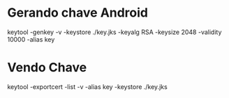 # Gerando chave Android
keytool -genkey -v -keystore ./key.jks -keyalg RSA -keysize 2048 -validity 10000 -alias key

# Vendo Chave
keytool -exportcert -list -v -alias key -keystore ./key.jks
